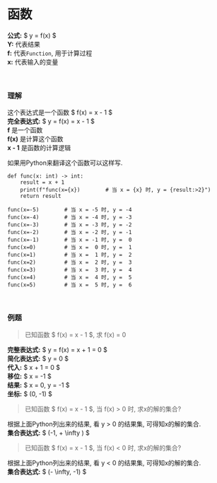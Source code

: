 

# 函数
**公式:** $ y = f(x) $    
**Y:** 代表结果   
**f:** 代表`Function`, 用于计算过程   
**x:** 代表输入的变量   


&nbsp;  
### 理解  
这个表达式是一个函数 $ f(x) = x - 1 $  
**完全表达式:** $ y = f(x) = x - 1 $  
**f** 是一个函数  
**f(x)** 是计算这个函数  
**x - 1** 是函数的计算逻辑  

如果用Python来翻译这个函数可以这样写.  
```python3
def func(x: int) -> int:  
    result = x + 1
    print(f"func(x={x})        # 当 x = {x} 时, y = {result:>2}")
    return result

func(x=-5)        # 当 x = -5 时, y = -4
func(x=-4)        # 当 x = -4 时, y = -3
func(x=-3)        # 当 x = -3 时, y = -2
func(x=-2)        # 当 x = -2 时, y = -1
func(x=-1)        # 当 x = -1 时, y =  0
func(x=0)         # 当 x =  0 时, y =  1 
func(x=1)         # 当 x =  1 时, y =  2
func(x=2)         # 当 x =  2 时, y =  3
func(x=3)         # 当 x =  3 时, y =  4
func(x=4)         # 当 x =  4 时, y =  5
func(x=5)         # 当 x =  5 时, y =  6
```


&nbsp;  
### 例题  
> 已知函数 $ f(x) = x - 1 $, 求 f(x) = 0 

**完整表达式:** $ y = f(x) = x + 1 = 0 $  
**简化表达式:** $ y = 0 $  
**代入:** $ x + 1 = 0 $  
**移位:** $ x = -1 $  
**结果:** $ x = 0, y = -1 $  
**坐标:** $ (0, -1) $  

> 已知函数 $ f(x) = x - 1 $, 当 f(x) > 0 时, 求x的解的集合?  

根据上面Python列出来的结果, 看 y > 0 的结果集, 可得知x的解的集合.  
**集合表达式:** $ (-1, + \infty ) $  


> 已知函数 $ f(x) = x - 1 $, 当 f(x) < 0 时, 求x的解的集合?  

根据上面Python列出来的结果, 看 y < 0 的结果集, 可得知x的解的集合.  
**集合表达式:** $ (- \infty, -1) $  
